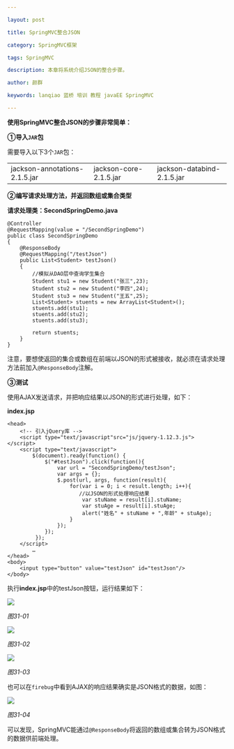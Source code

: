 ```yaml
---

layout: post

title: SpringMVC整合JSON

category: SpringMVC框架

tags: SpringMVC

description: 本章将系统介绍JSON的整合步骤。

author: 颜群

keywords: lanqiao 蓝桥 培训 教程 javaEE SpringMVC

---
```



**使用SpringMVC整合JSON的步骤非常简单：**

**①导入`JAR`包**

需要导入以下3个`JAR`包：

<table>
   <tr>
      <td>jackson-annotations-2.1.5.jar</td>
      <td>jackson-core-2.1.5.jar</td>
      <td>jackson-databind-2.1.5.jar</td>
   </tr>
</table>

**②编写请求处理方法，并返回数组或集合类型**

**请求处理类：SecondSpringDemo.java**

```
@Controller
@RequestMapping(value = "/SecondSpringDemo")
public class SecondSpringDemo
{
	@ResponseBody
	@RequestMapping("/testJson")
	public List<Student> testJson()
	{
        //模拟从DAO层中查询学生集合
		Student stu1 = new Student("张三",23);
		Student stu2 = new Student("李四",24);
		Student stu3 = new Student("王五",25);
		List<Student> stuents = new ArrayList<Student>();
		stuents.add(stu1);
		stuents.add(stu2);
		stuents.add(stu3);
		
		return stuents;
	}
}
```

注意，要想使返回的集合或数组在前端以JSON的形式被接收，就必须在请求处理方法前加入`@ResponseBody`注解。

**③测试**

使用AJAX发送请求，并把响应结果以JSON的形式进行处理，如下：

**index.jsp**

```
<head>
	<!-- 引入jQuery库 -->
	<script type="text/javascript"src="js/jquery-1.12.3.js">
</script>
	<script type="text/javascript">
		$(document).ready(function() {
		    $("#testJson").click(function(){
				var url = "SecondSpringDemo/testJson";
				var args = {};
				$.post(url, args, function(result){
					for(var i = 0; i < result.length; i++){
                       //以JSON的形式处理响应结果
						var stuName = result[i].stuName;
						var stuAge = result[i].stuAge;
						alert("姓名" + stuName + ",年龄" + stuAge);
					}
				});
			});
		 });
	</script>
		…
</head>
<body>
	<input type="button" value="testJson" id="testJson"/>
</body>
```

执行**index.jsp**中的testJson按钮，运行结果如下：

![](http://i.imgur.com/4c49j3U.png)

*图31-01*

![](http://i.imgur.com/4uunjMU.png)

*图31-02*

![](http://i.imgur.com/cyWCSe8.png)

*图31-03*

也可以在`firebug`中看到AJAX的响应结果确实是JSON格式的数据，如图：

![](http://i.imgur.com/tQ132ES.png)

*图31-04*


可以发现，SpringMVC能通过`@ResponseBody`将返回的数组或集合转为JSON格式的数据供前端处理。





